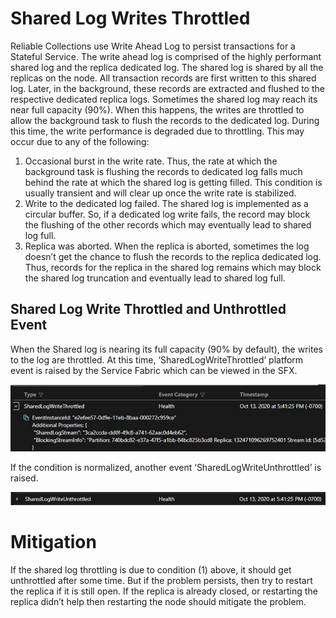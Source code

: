 # Shared Log Writes Throttled
Reliable Collections use Write Ahead Log to persist transactions for a Stateful Service. The write ahead log is comprised of the highly performant shared log and the replica dedicated log. The shared log is shared by all the replicas on the node. All transaction records are first written to this shared log. Later, in the background, these records are extracted and flushed to the respective dedicated replica logs.
Sometimes the shared log may reach its near full capacity (90%). When this happens, the writes are throttled to allow the background task to flush the records to the dedicated log. During this time, the write performance is degraded due to throttling.
This may occur due to any of the following:
1.	Occasional burst in the write rate. Thus, the rate at which the background task is flushing the records to dedicated log falls much behind the rate at which the shared log is getting filled. This condition is usually transient and will clear up once the write rate is stabilized.
2.	Write to the dedicated log failed. The shared log is implemented as a circular buffer. So, if a dedicated log write fails, the record may block the flushing of the other records which may eventually lead to shared log full.
3.	Replica was aborted. When the replica is aborted, sometimes the log doesn’t get the chance to flush the records to the replica dedicated log. Thus, records for the replica in the shared log remains which may block the shared log truncation and eventually lead to shared log full.

## Shared Log Write Throttled and Unthrottled Event
When the Shared log is nearing its full capacity (90% by default), the writes to the log are throttled. At this time, ‘SharedLogWriteThrottled’ platform event is raised by the Service Fabric which can be viewed in the SFX.

![SharedLogWriteThrottled Event](../media/SharedLogWriteThrottled.png)
 
If the condition is normalized, another event ‘SharedLogWriteUnthrottled’ is raised.

![SharedLogWriteUnthrottled Event](../media/SharedLogWriteUnthrottled.png) 

# Mitigation
If the shared log throttling is due to condition (1) above, it should get unthrottled after some time. But if the problem persists, then try to restart the replica if it is still open. If the replica is already closed, or restarting the replica didn’t help then restarting the node should mitigate the problem.
